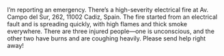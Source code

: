 I’m reporting an emergency. There’s a high-severity electrical fire at Av. Campo del Sur, 262, 11002 Cadiz, Spain. The fire started from an electrical fault and is spreading quickly, with high flames and thick smoke everywhere. There are three injured people—one is unconscious, and the other two have burns and are coughing heavily. Please send help right away!